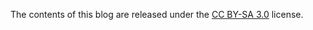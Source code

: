 The contents of this blog are released under the [CC BY-SA 3.0](https://creativecommons.org/licenses/by-sa/3.0/deed.it) license.
